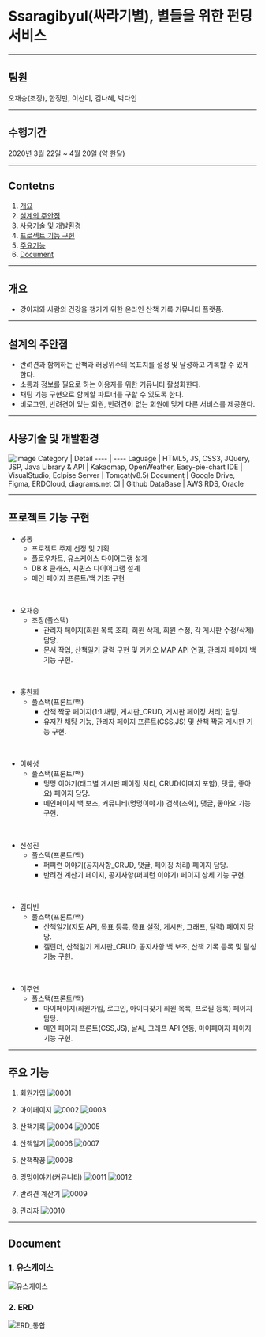 # Ssaragibyul(싸라기별), 별들을 위한 펀딩 서비스
------------
## 팀원 
오재승(조장), 한정만, 이선미, 김나혜, 박다인

------------
## 수행기간
2020년 3월 22일 ~ 4월 20일 (약 한달)

------------


## Contetns

1. [개요](#개요)
2. [설계의 주안점](#설계의-주안점)
3. [사용기술 및 개발환경](#사용기술-및-개발환경)
4. [프로젝트 기능 구현](#프로젝트-기능-구현)
5. [주요기능](#주요기능)
6. [Document](#Document)

------------

## 개요
+ 강아지와 사람의 건강을 챙기기 위한 온라인 산책 기록 커뮤니티 플랫폼.
------------

## 설계의 주안점
- 반려견과 함께하는 산책과 러닝위주의 목표치를 설정 및 달성하고 기록할 수 있게 한다.
- 소통과 정보를 필요로 하는 이용자를 위한 커뮤니티 활성화한다.
- 채팅 기능 구현으로 함께할 파트너를 구할 수 있도록 한다.
- 비로그인, 반려견이 있는 회원, 반려견이 없는 회원에 맞게 다른 서비스를 제공한다.

------------
## 사용기술 및 개발환경
![image](https://user-images.githubusercontent.com/81937349/118357070-29345100-b5b3-11eb-9a8f-e692a8b2ba48.png)
Category | Detail
---- | ----
Laguage | HTML5, JS, CSS3, JQuery, JSP, Java
Library & API | Kakaomap, OpenWeather, Easy-pie-chart
IDE | VisualStudio, Eclpise
Server | Tomcat(v8.5)
Document | Google Drive, Figma, ERDCloud, diagrams.net
CI | Github
DataBase | AWS RDS, Oracle 

------------
## 프로젝트 기능 구현


- 공통
    - 프로젝트 주제 선정 및 기획 
    - 플로우차트, 유스케이스 다이어그램 설계
    - DB & 클래스, 시퀸스 다이어그램 설계
    - 메인 페이지 프론트/백 기초 구현
<br>

- 오재승
  - 조장(풀스택)
    - 관리자 페이지(회원 목록 조회, 회원 삭제, 회원 수정, 각 게시판 수정/삭제) 담당.
    - 문서 작업, 산책일기 달력 구현 및 카카오 MAP API 연결, 관리자 페이지 백 기능 구현.
<br>

- 홍찬희
  - 풀스택(프론트/백)
    - 산책 짝궁 페이지(1:1 채팅, 게시판_CRUD, 게시판 페이징 처리) 담당.
    - 유저간 채팅 기능, 관리자 페이지 프론트(CSS,JS) 및 산책 짝궁 게시판 기능 구현.
<br>  
   
- 이혜성
  - 풀스택(프론트/백)
    - 멍멍 이야기(태그별 게시판 페이징 처리, CRUD(이미지 포함), 댓글, 좋아요) 페이지 담당.
    - 메인페이지 백 보조, 커뮤니티(멍멍이야기) 검색(조회), 댓글, 좋아요 기능 구현.
<br>

- 신성진
  - 풀스택(프론트/백)
    - 퍼피런 이야기(공지사항_CRUD, 댓글, 페이징 처리) 페이지 담당.
    - 반려견 계산기 페이지, 공지사항(퍼피런 이야기) 페이지 상세 기능 구현.
 <br>  
   
- 김다빈
  - 풀스택(프론트/백)
    - 산책일기(지도 API, 목표 등록, 목표 설정, 게시판, 그래프, 달력) 페이지 담당.
    - 캘린더, 산책일기 게시판_CRUD, 공지사항 백 보조, 산책 기록 등록 및 달성 기능 구현.
<br>

- 이주연
  - 풀스택(프론트/백)
    - 마이페이지(회원가입, 로그인, 아이디찾기 회원 목록, 프로필 등록) 페이지 담당.
    - 메인 페이지 프론트(CSS,JS), 날씨, 그래프 API 연동, 마이페이지 페이지 기능 구현.
------------
## 주요 기능
1. 회원가입
![0001](https://user-images.githubusercontent.com/81956425/118357017-d8bcf380-b5b2-11eb-8bc1-57e70f51a482.jpg)

2. 마이페이지
![0002](https://user-images.githubusercontent.com/81956425/118356858-2553ff00-b5b2-11eb-9a61-109ae974c15f.jpg)
![0003](https://user-images.githubusercontent.com/81956425/118356816-048ba980-b5b2-11eb-9593-bca20d9adc97.jpg)
3. 산책기록
![0004](https://user-images.githubusercontent.com/81956425/118356817-05bcd680-b5b2-11eb-8fa5-c65e5d9044dc.jpg)
![0005](https://user-images.githubusercontent.com/81956425/118356818-05bcd680-b5b2-11eb-878e-b6403cf4f61c.jpg)
4. 산책일기
![0006](https://user-images.githubusercontent.com/81956425/118356819-06556d00-b5b2-11eb-9f19-cbf97207816d.jpg)
![0007](https://user-images.githubusercontent.com/81956425/118356820-06ee0380-b5b2-11eb-9286-94ffd09fb5e3.jpg)
5. 산책짝꿍
![0008](https://user-images.githubusercontent.com/81956425/118356821-06ee0380-b5b2-11eb-85b0-cca9938e157d.jpg)
6. 멍멍이야기(커뮤니티)
![0011](https://user-images.githubusercontent.com/81956425/118356935-7a901080-b5b2-11eb-9a33-623e809b9ac5.png)
![0012](https://user-images.githubusercontent.com/81956425/118356937-7bc13d80-b5b2-11eb-91ad-18db1451fedd.png)
7. 반려견 계산기
![0009](https://user-images.githubusercontent.com/81956425/118356822-07869a00-b5b2-11eb-9732-d82b5fdcfd87.jpg)
8. 관리자
![0010](https://user-images.githubusercontent.com/81956425/118356824-07869a00-b5b2-11eb-9566-4ab18402ea17.jpg)


------------
## Document
### 1. 유스케이스
![유스케이스](https://user-images.githubusercontent.com/81937349/118353075-c71e2080-b59f-11eb-85b5-9db49f2ff080.png)

### 2. ERD
![ERD_통합](https://user-images.githubusercontent.com/81937349/118353105-df8e3b00-b59f-11eb-9a3a-d53fd93c04d7.png)

